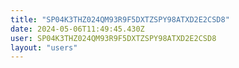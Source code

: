 ```yaml
---
title: "SP04K3THZ024QM93R9F5DXTZSPY98ATXD2E2CSD8"
date: 2024-05-06T11:49:45.430Z
user: SP04K3THZ024QM93R9F5DXTZSPY98ATXD2E2CSD8
layout: "users"
---
```

    